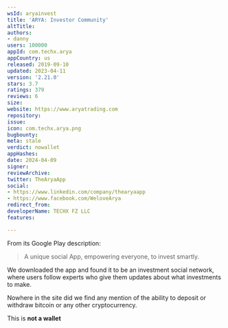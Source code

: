 ```yaml
---
wsId: aryainvest
title: 'ARYA: Investor Community'
altTitle: 
authors:
- danny
users: 100000
appId: com.techx.arya
appCountry: us
released: 2019-09-10
updated: 2023-04-11
version: '2.21.0'
stars: 3.7
ratings: 379
reviews: 6
size: 
website: https://www.aryatrading.com
repository: 
issue: 
icon: com.techx.arya.png
bugbounty: 
meta: stale
verdict: nowallet
appHashes: 
date: 2024-04-09
signer: 
reviewArchive: 
twitter: TheAryaApp
social:
- https://www.linkedin.com/company/thearyaapp
- https://www.facebook.com/WeloveArya
redirect_from: 
developerName: TECHX FZ LLC
features: 

---
```


From its Google Play description:

> A unique social App, empowering everyone, to invest smartly.

We downloaded the app and found it to be an investment social network, where users follow experts who give them updates about what investments to make. 

Nowhere in the site did we find any mention of the ability to deposit or withdraw bitcoin or any other cryptocurrency.

This is **not a wallet**
